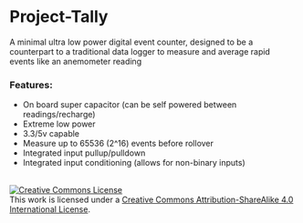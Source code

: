 # Project-Tally
A minimal ultra low power digital event counter, designed to be a counterpart to a traditional data logger to measure and average rapid events like an anemometer reading

### Features:
- On board super capacitor (can be self powered between readings/recharge) 
- Extreme low power
- 3.3/5v capable 
- Measure up to 65536 (2^16) events before rollover
- Integrated input pullup/pulldown
- Integrated input conditioning (allows for non-binary inputs)


<br>
<a rel="license" href="http://creativecommons.org/licenses/by-sa/4.0/"><img alt="Creative Commons License" style="border-width:0" src="https://i.creativecommons.org/l/by-sa/4.0/88x31.png" /></a><br />This work is licensed under a <a rel="license" href="http://creativecommons.org/licenses/by-sa/4.0/">Creative Commons Attribution-ShareAlike 4.0 International License</a>.